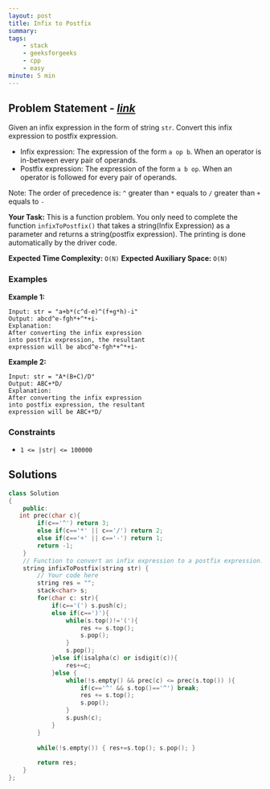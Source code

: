 ```yaml
---
layout: post
title: Infix to Postfix        
summary:
tags:
    - stack
    - geeksforgeeks
    - cpp
    - easy
minute: 5 min
---
```


## Problem Statement - [*link*](https://practice.geeksforgeeks.org/problems/infix-to-postfix-1587115620/0/?track=DSASP-Stack&batchId=154)  

Given an infix expression in the form of string `str`. Convert this infix expression to postfix expression.

+ Infix expression: The expression of the form `a op b`. When an operator is in-between every pair of operands.
+ Postfix expression: The expression of the form `a b op`. When an operator is followed for every pair of operands.

Note: The order of precedence is: `^` greater than `*` equals to `/` greater than `+` equals to `-`

**Your Task:** 
This is a function problem. You only need to complete the function `infixToPostfix()` that takes a string(Infix Expression) as a parameter and returns a string(postfix expression). The printing is done automatically by the driver code.


**Expected Time Complexity:** `O(N)`
**Expected Auxiliary Space:** `O(N)`

### Examples

**Example 1:**   
```
Input: str = "a+b*(c^d-e)^(f+g*h)-i"
Output: abcd^e-fgh*+^*+i-
Explanation:
After converting the infix expression 
into postfix expression, the resultant 
expression will be abcd^e-fgh*+^*+i-
```


**Example 2:**   
```
Input: str = "A*(B+C)/D"
Output: ABC+*D/
Explanation:
After converting the infix expression 
into postfix expression, the resultant 
expression will be ABC+*D/
```


### Constraints

+ `1 <= |str| <= 100000`

## Solutions

```cpp
class Solution
{
    public:
   int prec(char c){
        if(c=='^') return 3;
        else if(c=='*' || c=='/') return 2;
        else if(c=='+' || c=='-') return 1;
        return -1;
    }
    // Function to convert an infix expression to a postfix expression.
    string infixToPostfix(string str) {
        // Your code here
        string res = "";
        stack<char> s;
        for(char c: str){
            if(c=='(') s.push(c);
            else if(c==')'){
                while(s.top()!='('){
                    res += s.top();
                    s.pop();
                }
                s.pop();
            }else if(isalpha(c) or isdigit(c)){
                res+=c;
            }else {
                while(!s.empty() && prec(c) <= prec(s.top()) ){
                    if(c=='^' && s.top()=='^') break;
                    res += s.top();
                    s.pop();
                }
                s.push(c);
            }
        }
        
        while(!s.empty()) { res+=s.top(); s.pop(); }
        
        return res;
    }
};
```

